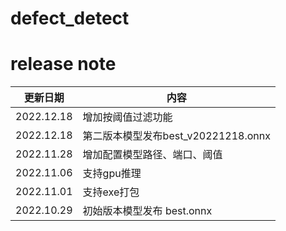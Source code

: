 # defect_detect

# release note
|更新日期|内容|
|-|-|
|2022.12.18 | 增加按阈值过滤功能 |
|2022.12.18 | 第二版本模型发布best_v20221218.onnx|
|2022.11.28 | 增加配置模型路径、端口、阈值 |
|2022.11.06 | 支持gpu推理|
|2022.11.01 | 支持exe打包|
|2022.10.29 | 初始版本模型发布 best.onnx|
